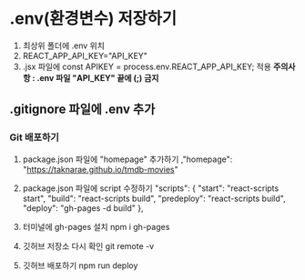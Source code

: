 # .env(환경변수) 저장하기
1. 최상위 폴더에 .env 위치
2. REACT_APP_API_KEY="API_KEY"
3. .jsx 파일에 const APIKEY = process.env.REACT_APP_API_KEY; 적용
**주의사항 : .env 파일 "API_KEY" 끝에 (;) 금지**

## .gitignore 파일에 .env 추가

### Git 배포하기
1. package.json 파일에 "homepage" 추가하기
,"homepage": "https://taknarae.github.io/tmdb-movies"

2. package.json 파일에 script 수정하기
  "scripts": {
    "start": "react-scripts start",
    "build": "react-scripts build",
    "predeploy": "react-scripts build",
    "deploy": "gh-pages -d build"
  },

3. 터미널에 gh-pages 설치
npm i gh-pages

4. 깃허브 저장소 다시 확인
git remote -v

5. 깃허브 배포하기
npm run deploy


